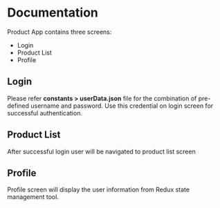 # Documentation

Product App contains three screens:
* Login
* Product List
* Profile

## Login
Please refer **constants > userData.json** file for the combination of pre-defined username and password. Use this credential on login screen for successful authentication.

## Product List
After successful login user will be navigated to product list screen

## Profile
Profile screen will display the user information from Redux state management tool.
